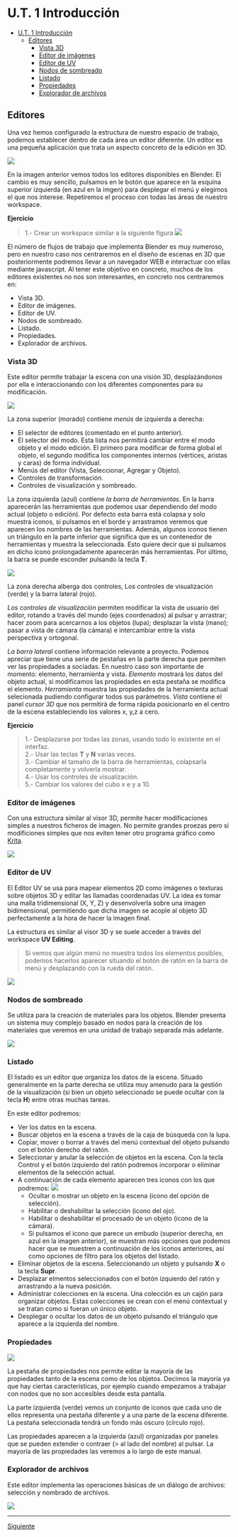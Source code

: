 # U.T. 1 Introducción
- [U.T. 1 Introducción](#ut-1-introducción)
  - [Editores](#editores)
    - [Vista 3D](#vista-3d)
    - [Editor de imágenes](#editor-de-imágenes)
    - [Editor de UV](#editor-de-uv)
    - [Nodos de sombreado](#nodos-de-sombreado)
    - [Listado](#listado)
    - [Propiedades](#propiedades)
    - [Explorador de archivos](#explorador-de-archivos)
## Editores
Una vez hemos configurado la estructura de nuestro espacio de trabajo, podemos establecer dentro de cada área un editor diferente. Un editor es una pequeña aplicación que trata un aspecto concreto de la edición en 3D.

![](ut_01_011.png)


En la imagen anterior vemos todos los editores disponibles en Blender. El cambio es muy sencillo, pulsamos en le botón que aparece en la esquina superior izquierda (en azul en la imgen) para desplegar el menú y elegimos el que nos interese. Repetiremos el proceso con todas las áreas de nuestro workspace.

**Ejercicio**
>1.- Crear un workspace similar a la siguiente figura
![](ut_01_012.png)

El número de flujos de trabajo que implementa Blender es muy numeroso, pero en nuestro caso nos centraremos en el diseño de escenas en 3D que posteriormente podremos llevar a un navegador WEB e interactuar con ellas mediante javascript. Al tener este objetivo en concreto, muchos de los editores existentes no nos son interesantes, en concreto nos centraremos en:
- Vista 3D.
- Editor de imágenes.
- Editor de UV.
- Nodos de sombreado.
- Listado.
- Propiedades.
- Explorador de archivos.

### Vista 3D
Este editor permite trabajar la escena con una visión 3D, desplazándonos por ella e interaccionando con los diferentes componentes para su modificación.

![](ut_01_013.png)

La zona superior (morado) contiene *menús* de izquierda a derecha:
- El selector de editores (comentado en el punto anterior).
- El selector del modo. Esta lista nos permitirá cambiar entre el modo objeto y el modo edición. El primero para modificar de forma global el objeto, el segundo modifica los componentes internos (vértices, aristas y caras) de forma individual.
- Menús del editor (Vista, Seleccionar, Agregar y Objeto).
- Controles de transformación.
- Controles de visualización y sombreado.

La zona izquierda (azul) contiene *la barra de herramientas*. En la barra aparecerán las herramientas que podemos usar dependiendo del modo actual (objeto o edición). Por defecto esta barra está colapsa y solo muestra iconos, si pulsamos en el borde y arrastramos veremos que aparecen los nombres de las herramientas. Además, algunos iconos tienen un triángulo en la parte inferior que significa que es un contenedor de herramientas y muestra la seleccionada. Esto quiere decir que si pulsamos en dicho icono prolongadamente aparecerán más herramientas. Por último, la barra se puede esconder pulsando la tecla **T**.

![](ut_01_014.png)

La zona derecha alberga dos controles, Los controles de visualización (verde) y la barra lateral (rojo). 

*Los controles de visualización* permiten modificar la vista de usuario del editor, rotando a través del mundo (ejes coordenados) al pulsar y arrastrar; hacer zoom para acercarnos a los objetos (lupa); desplazar la vista (mano); pasar a vista de cámara (la cámara) e intercambiar entre la vista perspectiva y ortogonal.

*La barra lateral* contiene información relevante a proyecto. Podemos apreciar que tiene una serie de pestañas en la parte derecha que permiten ver las propiedades a sociadas. En nuestro caso son importante de momento: elemento, herramienta y vista. *Elemento* mostrará los datos del objeto actual, si modificamos las propiedades en esta pestaña se modifica el elemento. *Herramienta* muestra las propiedades de la herramienta actual selecionada pudiendo configurar todos sus parámetros. *Vista* contiene el panel *cursor 3D* que nos permitirá de forma rápida posicionarlo en el centro de la escena estableciendo los valores x, y,z a cero.

**Ejercicio**
>1.- Desplazarse por todas las zonas, usando todo lo existente en el interfaz.<br>
2.- Usar las teclas **T** y **N** varias veces.<br>
3.- Cambiar el tamaño de la barra de herramientas, colapsarla completamente y volverla mostrar.<br>
4.- Usar los controles de visualización.<br>
5.- Cambiar los valores del cubo x e y a 10.<br>


### Editor de imágenes
Con una estructura similar al visor 3D, permite hacer modificaciones simples a nuestros ficheros de imagen. No permite grandes proezas pero sí modificiones simples que nos eviten tener otro programa gráfico como [Krita](https://krita.org/es/).

![](ut_01_015.png)

### Editor de UV
El Editor UV se usa para mapear elementos 2D como imágenes o texturas sobre objetos 3D y editar las llamadas coordenadas UV. La idea es tomar una malla tridimensional (X, Y, Z) y desenvolverla sobre una imagen bidimensional, permitiendo que dicha imagen se acople al objeto 3D perfectamente a la hora de hacer la imagen final. 

La estructura es similar al visor 3D y se suele acceder a través del workspace **UV Editing**. 

>Si vemos que algún menú no muestra todos los elementos posibles, podemos hacerlos aparecer situando el botón de ratón en la barra de menú y desplazando con la rueda del ratón.

![](ut_01_016.png)

### Nodos de sombreado
Se utiliza para la creación de materiales para los objetos. Blender presenta un sistema muy complejo basado en nodos para la creación de los materiales que veremos en una unidad de trabajo separada más adelante.

![](ut_01_017.png)

### Listado
El listado es un editor que organiza los datos de la escena. Situado generalmente en la parte derecha se utiliza muy amenudo para la gestión de la visualización (si bien un objeto seleccionado se puede ocultar con la tecla **H**) entre otras muchas tareas.

En este editor podremos:
- Ver los datos en la escena.
- Buscar objetos en la escena a través de la caja de búsqueda con la lupa.
- Copiar, mover o borrar a través del menú contextual del objeto pulsando con el botón derecho del ratón.
- Seleccionar y anular la selección de objetos en la escena. Con la tecla Control y el botón izquierdo del ratón podremos incorporar o eliminar elementos de la selección actual.
- A continuación de cada elemento aparecen tres iconos con los que podremos: ![](ut_01_018.png)
  - Ocultar o mostrar un objeto en la escena (icono del opción de selección).
  - Habilitar o deshabilitar la selección (icono del ojo).
  - Habilitar o deshabilitar el procesado de un objeto (icono de la cámara).
  - Si pulsamos el icono que parece un embudo (superior derecha, en azul en la imagen anterior), se muestran más opciones que podemos hacer que se muestren a continuación de los iconos anteriores, así como opciones de filtro para los objetos del listado.
- Eliminar objetos de la escena. Seleccionando un objeto y pulsando **X** o la tecla **Supr**.
- Desplazar elmentos seleccionados con el botón izquierdo del ratón y arrastrando a la nueva posición.
- Administrar colecciones en la escena. Una colección es un cajón para organizar objetos. Estas colecciones se crean con el menú contextual y se tratan como si fueran un único objeto.
- Desplegar o ocultar los datos de un objeto pulsando el triángulo que aparece a la izquierda del nombre.

### Propiedades
![](ut_01_019.png)

La pestaña de propiedades nos permite editar la mayoría de las propiedades tanto de la escena como de los objetos. Decimos la mayoría ya que hay ciertas características, por ejemplo cuando empezamos a trabajar con nodos que no son accesibles desde esta pantalla.

La parte izquierda (verde) vemos un conjunto de iconos que cada uno de ellos representa una pestaña diferente y a una parte de la escena diferente. La pestaña seleccionada tendrá un fondo más oscuro (círculo rojo).

Las propiedades aparecen a la izquierda (azul) organizadas por paneles que se pueden extender o contraer (> al lado del nombre) al pulsar. La mayoría de las propiedades las veremos a lo largo de este manual.


### Explorador de archivos
Este editor implementa las operaciones básicas de un diálogo de archivos: selección y nombrado de archivos.

![](ut_01_020.png)

---
[Siguiente](ut_1_04.md)